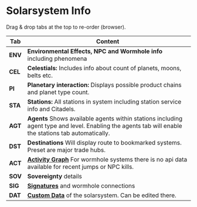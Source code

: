 # Solarsystem Info

Drag & drop tabs at the top to re-order (browser).

| Tab | Content |
|--|--|
| **ENV**| **Environmental Effects, NPC and Wormhole info** including phenomena |
| **CEL**| **Celestials:** Includes info about count of planets, moons, belts etc.|
| **PI** | **Planetary interaction:** Displays possible product chains and planet type count. |
| **STA**| **Stations:** All stations in system including station service info and Citadels.|
| **AGT**| **Agents** Shows available agents within stations including agent type and level. Enabling the agents tab will enable the stations tab automatically.|
| **DST**| **Destinations** Will display route to bookmarked systems. Preset are major trade hubs. |
| **ACT**| **[Activity Graph](https://eveeye.readthedocs.io/en/latest/ui/ssi/act)** For wormhole systems there is no api data available for recent jumps or NPC kills.|
| **SOV**| **Sovereignty** details |
| **SIG**| **[Signatures](https://eveeye.readthedocs.io/en/latest/sharing/signatures/)** and wormhole connections |
| **DAT**| **[Custom Data](https://eveeye.readthedocs.io/en/latest/data/database/)** of the solarsystem. Can be edited there. |

<!--stackedit_data:
eyJoaXN0b3J5IjpbLTgwNTM1MzQ2MiwtMTUyOTA3NDkyMiwtMT
c3NDA2NzEyOCw1ODI2NDk2OSwtNDMwNDk4NzAxLDE0MTMyNTI2
MDEsLTEzOTE4NDQzOTIsLTc1Mjc3MDA1OCwtNDk3MDgwOTExXX
0=
-->